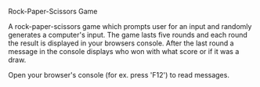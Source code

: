Rock-Paper-Scissors Game

A rock-paper-scissors game which prompts user for an input and randomly generates a computer's input. 
The game lasts five rounds and each round the result is displayed in your browsers console.
After the last round a message in the console displays who won with what score or if it was a draw.

Open your browser's console (for ex. press 'F12') to read messages.
